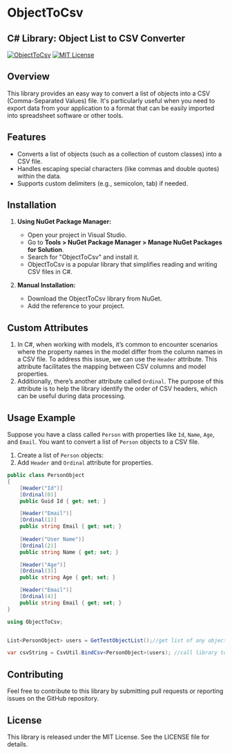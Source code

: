 # ObjectToCsv

## C# Library: Object List to CSV Converter
[![ObjectToCsv](https://img.shields.io/nuget/v/ObjectToCsv.svg?style=plastic&logo=nuget)](https://www.nuget.org/packages/ObjectToCsv)
[![MIT License](https://img.shields.io/badge/license-MIT-blue.svg?style=flat)](https://github.com/Open-range-org/ObjectToCsv/blob/main/LICENSE)

## Overview
This library provides an easy way to convert a list of objects into a CSV (Comma-Separated Values) file. It's particularly useful when you need to export data from your application to a format that can be easily imported into spreadsheet software or other tools.

## Features
- Converts a list of objects (such as a collection of custom classes) into a CSV file.
- Handles escaping special characters (like commas and double quotes) within the data.
- Supports custom delimiters (e.g., semicolon, tab) if needed.

## Installation
1. **Using NuGet Package Manager:**
   - Open your project in Visual Studio.
   - Go to **Tools > NuGet Package Manager > Manage NuGet Packages for Solution**.
   - Search for "ObjectToCsv" and install it.
   - ObjectToCsv is a popular library that simplifies reading and writing CSV files in C#.

2. **Manual Installation:**
   - Download the ObjectToCsv library from NuGet.
   - Add the reference to your project.
## Custom Attributes
1. In C#, when working with models, it’s common to encounter scenarios where the property names in the model differ from the column names in a CSV file. To address this issue, we can use the `Header` attribute. This attribute facilitates the mapping between CSV columns and model properties.
2. Additionally, there’s another attribute called `Ordinal`. The purpose of this attribute is to help the library identify the order of CSV headers, which can be useful during data processing.

## Usage Example
Suppose you have a class called `Person` with properties like `Id`, `Name`, `Age`, and `Email`. You want to convert a list of `Person` objects to a CSV file.

1. Create a list of `Person` objects:
2. Add `Header` and `Ordinal` attribute for properties.

```csharp
public class PersonObject
{
    [Header("Id")]
    [Ordinal(0)]
    public Guid Id { get; set; }

    [Header("Email")]
    [Ordinal(1)]
    public string Email { get; set; }
	
    [Header("User Name")]
    [Ordinal(2)]
    public string Name { get; set; }

    [Header("Age")]
    [Ordinal(3)]
    public string Age { get; set; }

    [Header("Email")]
    [Ordinal(4)]
    public string Email { get; set; }
}
```

```csharp
using ObjectToCsv;


List<PersonObject> users = GetTestObjectList();//get list of any object that you want to convert .

var csvString = CsvUtil.BindCsv<PersonObject>(users); //call library to get csv string 
```


## Contributing
Feel free to contribute to this library by submitting pull requests or reporting issues on the GitHub repository.

## License
This library is released under the MIT License. See the LICENSE file for details.
